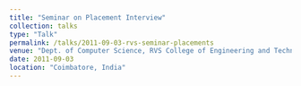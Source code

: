 ```yaml
---
title: "Seminar on Placement Interview"
collection: talks
type: "Talk"
permalink: /talks/2011-09-03-rvs-seminar-placements
venue: "Dept. of Computer Science, RVS College of Engineering and Technology, Coimbatore"
date: 2011-09-03
location: "Coimbatore, India"
---
```



